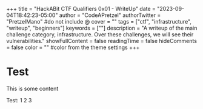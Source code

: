 +++
title = "HackABit CTF Qualifiers 0x01 - WriteUp"
date = "2023-09-04T18:42:23-05:00"
author = "CodeAPretzel"
authorTwitter = "PretzelMano" #do not include @
cover = ""
tags = ["ctf", "infrastructure", "writeup", "beginners"]
keywords = [""]
description = "A writeup of the main challenge category, infrastructure. Over these challenges, we will see their vulnerabilities."
showFullContent = false
readingTime = false
hideComments = false
color = "" #color from the theme settings
+++

# Test

This is some content

Test: 1 2 3
